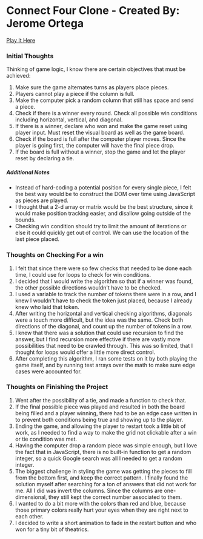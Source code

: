 # Connect Four Clone - Created By: Jerome Ortega

[Play It Here](http://connect-four-jerry.surge.sh/)

### Initial Thoughts

Thinking of game logic, I know there are certain objectives that must be achieved:
1. Make sure the game alternates turns as players place pieces.
2. Players cannot play a piece if the column is full.
3. Make the computer pick a random column that still has space and send a piece.
4. Check if there is a winner every round.  Check all possible win conditions including horizontal, vertical, and diagonal.
5. If there is a winner, declare who won and make the game reset using player input.  Must reset the visual board as well as the game board.
6. Check if the board is full after the computer player moves.  Since the player is going first, the computer will have the final piece drop.
6. If the board is full without a winner, stop the game and let the player reset by declaring a tie.

##### Additional Notes
- Instead of hard-coding a potential position for every single piece, I felt the best way would be to construct the DOM over time using JavaScript as pieces are played.
- I thought that a 2-d array or matrix would be the best structure, since it would make position tracking easier, and disallow going outside of the bounds.
- Checking win condition should try to limit the amount of iterations or else it could quickly get out of control.  We can use the location of the last piece placed.

### Thoughts on Checking For a win
1. I felt that since there were so few checks that needed to be done each time, I could use for loops to check for win conditions.
2. I decided that I would write the algorithm so that if a winner was found, the other possible directions wouldn't have to be checked.
3. I used a variable to track the number of tokens there were in a row, and I knew I wouldn't have to check the token just placed, because I already knew who laid that token.
4. After writing the horizontal and vertical checking algorithms, diagonals were a touch more difficult, but the idea was the same.  Check both directions of the diagonal, and count up the number of tokens in a row.
5. I knew that there was a solution that could use recursion to find the answer, but I find recursion more effective if there are vastly more possibilities that need to be crawled through.  This was so limited, that I thought for loops would offer a little more direct control.
6. After completing this algorithm, I ran some tests on it by both playing the game itself, and by running test arrays over the math to make sure edge cases were accounted for.

### Thoughts on Finishing the Project
1. Went after the possibility of a tie, and made a function to check that.
2. If the final possible piece was played and resulted in both the board being filled and a player winning, there had to be an edge case written in to prevent both conditions being true and showing up to the player.
3. Ending the game, and allowing the player to restart took a little bit of work, as I needed to find a way to make the grid not clickable after a win or tie condition was met.
4. Having the computer drop a random piece was simple enough, but I love the fact that in JavaScript, there is no built-in function to get a random integer, so a quick Google search was all I needed to get a random integer.
5. The biggest challenge in styling the game was getting the pieces to fill from the bottom first, and keep the correct pattern.  I finally found the solution myself after searching for a ton of answers that did not work for me.  All I did was invert the columns.  Since the columns are one-dimensional, they still kept the correct number associated to them.
6. I wanted to do a bit more with the colors than red and blue, because those primary colors really hurt your eyes when they are right next to each other.
7. I decided to write a short animation to fade in the restart button and who won for a tiny bit of theatrics.
